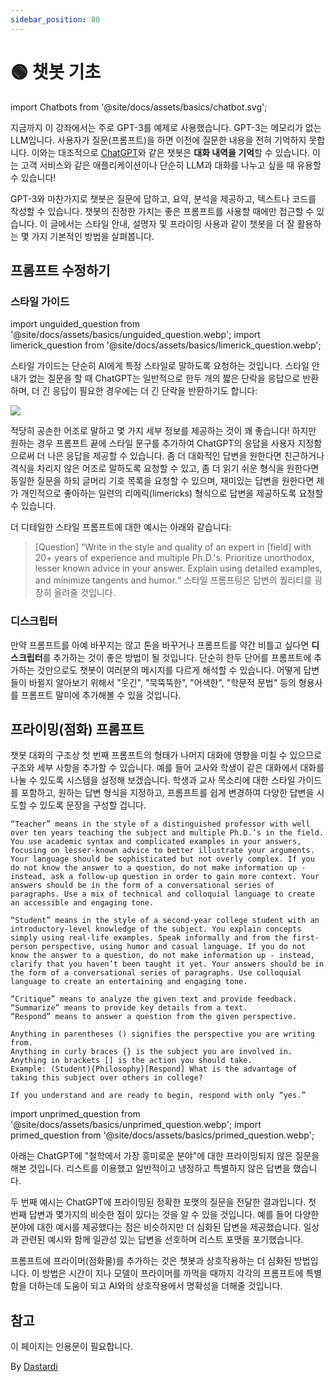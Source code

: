 ```yaml
---
sidebar_position: 80
---
```


# 🟢 챗봇 기초
import Chatbots from '@site/docs/assets/basics/chatbot.svg';

<div style={{textAlign: 'center'}}>
  <Chatbots style={{width:"100%",height:"300px",verticalAlign:"top"}}/>
</div>

지금까지 이 강좌에서는 주로 GPT-3를 예제로 사용했습니다. GPT-3는 메모리가 없는 LLM입니다. 사용자가 질문(프롬프트)을 하면 이전에 질문한 내용을 전혀 기억하지 못합니다. 이와는 대조적으로 [ChatGPT](https://chat.openai.com)와 같은 챗봇은 **대화 내역을 기억**할 수 있습니다. 이는 고객 서비스와 같은 애플리케이션이나 단순히 LLM과 대화를 나누고 싶을 때 유용할 수 있습니다!

GPT-3와 마찬가지로 챗봇은 질문에 답하고, 요약, 분석을 제공하고, 텍스트나 코드를 작성할 수 있습니다. 챗봇의 진정한 가치는 좋은 프롬프트를 사용할 때에만 접근할 수 있습니다. 이 글에서는 스타일 안내, 설명자 및 프라이밍 사용과 같이 챗봇을 더 잘 활용하는 몇 가지 기본적인 방법을 살펴봅니다.

## 프롬프트 수정하기

### 스타일 가이드

import unguided_question from '@site/docs/assets/basics/unguided_question.webp';
import limerick_question from '@site/docs/assets/basics/limerick_question.webp';

스타일 가이드는 단순히 AI에게 특정 스타일로 말하도록 요청하는 것입니다. 스타일 안내가 없는 질문을 할 때 ChatGPT는 일반적으로 한두 개의 짧은 단락을 응답으로 반환하며, 더 긴 응답이 필요한 경우에는 더 긴 단락을 반환하기도 합니다:

<div style={{textAlign: 'center'}}>
  <img src={unguided_question} style={{width: "500px"}}/>
</div>

적당히 공손한 어조로 말하고 몇 가지 세부 정보를 제공하는 것이 꽤 좋습니다! 하지만 원하는 경우 프롬프트 끝에 스타일 문구를 추가하여 ChatGPT의 응답을 사용자 지정함으로써 더 나은 응답을 제공할 수 있습니다. 좀 더 대화적인 답변을 원한다면 친근하거나 격식을 차리지 않은 어조로 말하도록 요청할 수 있고, 좀 더 읽기 쉬운 형식을 원한다면 동일한 질문을 하되 글머리 기호 목록을 요청할 수 있으며, 재미있는 답변을 원한다면 제가 개인적으로 좋아하는 일련의 리메릭(limericks) 형식으로 답변을 제공하도록 요청할 수 있습니다.

<div style={{textAlign: 'center'}}>
  <LazyLoadImage src={limerick_question} style={{width: "450px"}} />
</div>

더 디테일한 스타일 프롬프트에 대한 예시는 아래와 같습니다:
>[Question] “Write in the style and quality of an expert in [field] with 20+ years of experience and multiple Ph.D.'s. Prioritize unorthodox, lesser known advice in your answer. Explain using detailed examples, and minimize tangents and humor.“
스타일 프롬프팅은 답변의 퀄리티를 굉장히 올려줄 것입니다.

### 디스크립터

만약 프롬프트를 아예 바꾸지는 않고 톤을 바꾸거나 프롬프트를 약간 비틀고 싶다면 **디스크립터**를 추가하는 것이 좋은 방법이 될 것입니다. 단순히 한두 단어를 프롬프트에 추가하는 것만으로도 챗봇이 여러분의 메시지를 다르게 해석할 수 있습니다. 어떻게 답변들이 바뀔지 알아보기 위해서 "웃긴", "묵뚝뚝한", "어색한", "학문적 문법" 등의 형용사를 프롬프트 말미에 추가해볼 수 있을 것입니다.

## 프라이밍(점화) 프롬프트
챗봇 대화의 구조상 첫 번째 프롬프트의 형태가 나머지 대화에 영향을 미칠 수 있으므로 구조와 세부 사항을 추가할 수 있습니다.
예를 들어 교사와 학생이 같은 대화에서 대화를 나눌 수 있도록 시스템을 설정해 보겠습니다. 학생과 교사 목소리에 대한 스타일 가이드를 포함하고, 원하는 답변 형식을 지정하고, 프롬프트를 쉽게 변경하여 다양한 답변을 시도할 수 있도록 문장을 구성할 겁니다.

    “Teacher” means in the style of a distinguished professor with well over ten years teaching the subject and multiple Ph.D.’s in the field. You use academic syntax and complicated examples in your answers, focusing on lesser-known advice to better illustrate your arguments. Your language should be sophisticated but not overly complex. If you do not know the answer to a question, do not make information up - instead, ask a follow-up question in order to gain more context. Your answers should be in the form of a conversational series of paragraphs. Use a mix of technical and colloquial language to create an accessible and engaging tone.

    “Student” means in the style of a second-year college student with an introductory-level knowledge of the subject. You explain concepts simply using real-life examples. Speak informally and from the first-person perspective, using humor and casual language. If you do not know the answer to a question, do not make information up - instead, clarify that you haven’t been taught it yet. Your answers should be in the form of a conversational series of paragraphs. Use colloquial language to create an entertaining and engaging tone.

    “Critique” means to analyze the given text and provide feedback.
    “Summarize” means to provide key details from a text.
    “Respond” means to answer a question from the given perspective.

    Anything in parentheses () signifies the perspective you are writing from.
    Anything in curly braces {} is the subject you are involved in.
    Anything in brackets [] is the action you should take.
    Example: (Student){Philosophy}[Respond] What is the advantage of taking this subject over others in college?

    If you understand and are ready to begin, respond with only “yes.”

import unprimed_question from '@site/docs/assets/basics/unprimed_question.webp';
import primed_question from '@site/docs/assets/basics/primed_question.webp';

아래는 ChatGPT에 "철학에서 가장 흥미로운 분야"에 대한 프라이밍되지 않은 질문을 해본 것입니다. 리스트를 이용했고 일반적이고 냉정하고 특별하지 않은 답변을 했습니다.

<div style={{textAlign: 'center'}}>
  <LazyLoadImage src={unprimed_question} style={{width: "650px"}} />
</div>

두 번째 예시는 ChatGPT에 프라이밍된 정확한 포맷의 질문을 전달한 결과입니다. 첫 번째 답변과 몇가지의 비슷한 점이 있다는 것을 알 수 있을 것입니다. 예를 들어 다양한 분야에 대한 예시를 제공했다는 점은 비슷하지만 더 심화된 답변을 제공했습니다. 일상과 관련된 예시와 함께 일관성 있는 답변을 선호하며 리스트 포맷을 포기했습니다.

<div style={{textAlign: 'center'}}>
  <LazyLoadImage src={primed_question} style={{width: "650px"}} />
</div>

프롬프트에 프라이머(점화물)를 추가하는 것은 챗봇과 상호작용하는 더 심화된 방법입니다. 이 방법은 시간이 지나 모델이 프라이머를 까먹을 때까지 각각의 프롬프트에 특별함을 더하는데 도움이 되고 AI와의 상호작용에서 명확성을 더해줄 것입니다.


## 참고

이 페이지는 인용문이 필요합니다.


By [Dastardi](https://twitter.com/lukescurrier)